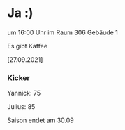 
# Ja :)

um 16:00 Uhr im Raum 306 Gebäude 1

Es gibt Kaffee


<!---![image](https://user-images.githubusercontent.com/73311547/125851712-3934142d-7930-4613-8163-7ba796f7bffd.png)-->

[27.09.2021]


### Kicker

Yannick: 75

Julius:  85

Saison endet am 30.09
